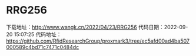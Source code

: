 # RRG256
下载地址：http://www.wangk.cn/2022/04/23/RRG256
代码日期：2022-09-20 15:07:25
代码地址：https://github.com/RfidResearchGroup/proxmark3/tree/ec5afd00ad4ba507000589c4bd71c7471c0484dc
